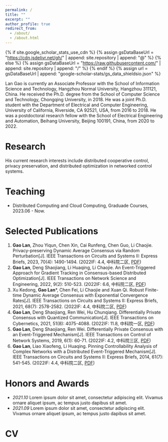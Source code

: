 ```yaml
---
permalink: /
title: ""
excerpt: ""
author_profile: true
redirect_from: 
  - /about/
  - /about.html
---
```


{% if site.google_scholar_stats_use_cdn %}
{% assign gsDataBaseUrl = "https://cdn.jsdelivr.net/gh/" | append: site.repository | append: "@" %}
{% else %}
{% assign gsDataBaseUrl = "https://raw.githubusercontent.com/" | append: site.repository | append: "/" %}
{% endif %}
{% assign url = gsDataBaseUrl | append: "google-scholar-stats/gs_data_shieldsio.json" %}

<span class='anchor' id='about-me'></span>

Lan Gao is currently an Associate Professor with the School of Information Science and Technology, Hangzhou Normal University, Hangzhou 311121, China. He received the Ph.D. degree from the School of Computer Science and Technology, Chongqing University, in 2018. He was a joint Ph.D. student with the Department of Electrical and Computer Engineering, University of California, Riverside, CA 92521, USA, from 2016 to 2018. He was a postdoctoral research fellow with the School of Electrical Engineering and Automation, Beihang University, Beijing 100191, China, from 2020 to 2022.

<!--
# News
- *2022.02*: &nbsp;🎉🎉 Lorem ipsum dolor sit amet, consectetur adipiscing elit. Vivamus ornare aliquet ipsum, ac tempus justo dapibus sit amet. 
- *2022.02*: &nbsp;🎉🎉 Lorem ipsum dolor sit amet, consectetur adipiscing elit. Vivamus ornare aliquet ipsum, ac tempus justo dapibus sit amet. 
-->

# Research
His current research interests include distributed cooperative control, privacy preservation, and distributed optimization in networked control systems.

# Teaching
- Distributed Computing and Cloud Computing, Graduade Courses, 2023.06 - Now.  

# Selected Publications 
1. **Gao Lan**, Zhou Yiqun, Chen Xin, Cai Runfeng, Chen Guo, Li Chaojie. Privacy-preserving Dynamic Average Consensus via Random Perturbation[J]. IEEE Transactions on Circuits and Systems II: Express Briefs, 2023, 70(4): 1490-1494. (2022IF: 4.4, 中科院二区, [PDF](http://langaouc.github.io/files/TCAS-II-2023.pdf))
1. **Gao Lan**, Deng Shaojiang, Li Huaqing, Li Chaojie. An Event-Triggered Approach for Gradient Tracking in Consensus-based Distributed Optimization[J]. IEEE Transactions on Network Science and Engineering, 2022, 9(2): 510-523. (2022IF: 6.6, 中科院二区, [PDF](http://langaouc.github.io/files/TNSE.pdf))
1. Xu Kedong, **Gao Lan**\*, Chen Fei, Li Chaojie and Xuan Qi. Robust Finite-time Dynamic Average Consensus with Exponential Convergence Rates[J]. IEEE Transactions on Circuits and Systems II: Express Briefs, 2021, 68(7): 2578-2582. (2022IF: 4.4, 中科院二区, [PDF](http://langaouc.github.io/files/TCAS-II-2021.pdf))
1. **Gao Lan**, Deng Shaojiang, Ren Wei, Hu Chunqiang. Differentially Private Consensus with Quantized Communication[J]. IEEE Transactions on Cybernetics, 2021, 51(8): 4075-4088. (2022IF: 11.8, 中科院一区, [PDF](http://langaouc.github.io/files/TCYB.pdf))
1. **Gao Lan**, Deng Shaojiang, Ren Wei. Differentially Private Consensus with an Event-Triggered Mechanism[J]. IEEE Transactions on Control of Network Systems, 2019, 6(1): 60-71. (2022IF: 4.2, 中科院三区, [PDF](http://langaouc.github.io/files/TCNS.pdf))
1. **Gao Lan**, Liao Xiaofeng, Li Huaqing. Pinning Controllability Analysis of Complex Networks with a Distributed Event-Triggered Mechanism[J]. IEEE Transactions on Circuits and Systems II: Express Briefs, 2014, 61(7): 541-545. (2022IF: 4.4, 中科院二区, [PDF](http://langaouc.github.io/files/TCAS-II.pdf))

# Honors and Awards
- *2021.10* Lorem ipsum dolor sit amet, consectetur adipiscing elit. Vivamus ornare aliquet ipsum, ac tempus justo dapibus sit amet. 
- *2021.09* Lorem ipsum dolor sit amet, consectetur adipiscing elit. Vivamus ornare aliquet ipsum, ac tempus justo dapibus sit amet.

# CV

<!--
# Invited Talks
- *2021.06*, Lorem ipsum dolor sit amet, consectetur adipiscing elit. Vivamus ornare aliquet ipsum, ac tempus justo dapibus sit amet. 
- *2021.03*, Lorem ipsum dolor sit amet, consectetur adipiscing elit. Vivamus ornare aliquet ipsum, ac tempus justo dapibus sit amet. 
-->
